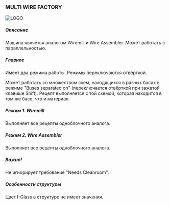 ### MULTI WIRE FACTORY

![LOGO](https://gtimpact.space/media/gregtech/ParWire.png)

##### Описание

Машина является аналогом Wiremill и Wire Assembler. Может работать с параллельностью.

##### Главное

Имеет два режима работы. Режимы переключаются отвёрткой. 

Может работать со множеством схем, находящихся в разных басах в режиме "Buses separated on" (переключается отвёрткой при зажатой клавише Shift). Рецепт выполняется с той схемой, которая находится в том же басе, что и материал.

##### Режим 1. Wiremill

Выполняет все рецепты одноблочного аналога.

##### Режим 2. Wire Assembler

Выполняет все рецепты одноблочного аналога.

##### Важно!

Не игнорирует требование "Needs Cleanroom".

##### Особенности структуры

Цвет I-Glass в структуре не имеет значения. 
